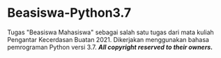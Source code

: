 # Beasiswa-Python3.7
Tugas "Beasiswa Mahasiswa" sebagai salah satu tugas dari mata kuliah Pengantar Kecerdasan Buatan 2021. Dikerjakan menggunakan bahasa pemrograman Python versi 3.7. **_All copyright reserved to their owners._**
